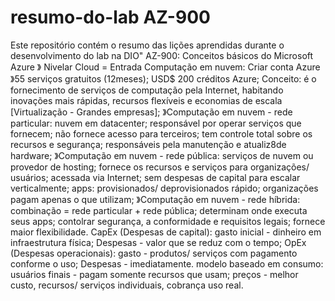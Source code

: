 # resumo-do-lab AZ-900 
Este repositório contém o resumo das lições aprendidas durante o desenvolvimento do lab na DIO"
AZ-900: Conceitos básicos do Microsoft Azure 》 Nivelar Cloud = Entrada
Computação em nuvem: Criar conta Azure 》55 serviços  gratuitos  (12meses); USD$ 200 créditos Azure;
Conceito: é o fornecimento de serviços de computação pela Internet, habitando inovações mais rápidas, recursos flexíveis e economias de escala [Virtualização - Grandes empresas];
》Computação em nuvem - rede particular: nuvem em datacenter; responsável por operar serviços que fornecem; não fornece acesso para terceiros; tem controle total sobre os recursos e segurança; responsáveis pela manutenção e atualiz8de hardware;
》Computação em nuvem - rede pública: serviços de nuvem ou provedor  de hosting; fornece os recursos e serviços para organizações/ usuários; acessada via Internet; sem despesas de capital para escalar verticalmente; apps: provisionados/ deprovisionados rápido; organizações pagam apenas o que utilizam;
》Computação em nuvem - rede híbrida: combinação = rede particular + rede pública; determinam onde executa seus apps; contolrar segurança,  a conformidade e requisitos legais; fornece maior flexibilidade. 
CapEx (Despesas de capital): gasto inicial - dinheiro em infraestrutura física; Despesas - valor que se reduz  com o tempo;
OpEx (Despesas  operacionais): gasto - produtos/ serviços com pagamento  conforme  o uso; Despesas - imediatamente.
modelo baseado em consumo: usuários  finais  - pagam somente recursos que usam; preços - melhor custo, recursos/ serviços individuais, cobrança uso real.
